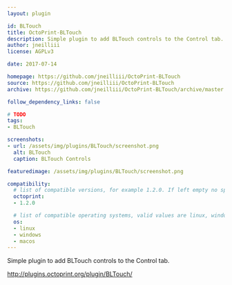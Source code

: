 ```yaml
---
layout: plugin

id: BLTouch
title: OctoPrint-BLTouch
description: Simple plugin to add BLTouch controls to the Control tab.
author: jneilliii
license: AGPLv3

date: 2017-07-14

homepage: https://github.com/jneilliii/OctoPrint-BLTouch
source: https://github.com/jneilliii/OctoPrint-BLTouch
archive: https://github.com/jneilliii/OctoPrint-BLTouch/archive/master.zip

follow_dependency_links: false

# TODO
tags:
- BLTouch

screenshots:
- url: /assets/img/plugins/BLTouch/screenshot.png
  alt: BLTouch
  caption: BLTouch Controls

featuredimage: /assets/img/plugins/BLTouch/screenshot.png

compatibility:
  # list of compatible versions, for example 1.2.0. If left empty no specific version requirement will be assumed
  octoprint:
  - 1.2.0

  # list of compatible operating systems, valid values are linux, windows, macos, leaving empty defaults to all
  os:
  - linux
  - windows
  - macos
---
```


Simple plugin to add BLTouch controls to the Control tab.

http://plugins.octoprint.org/plugin/BLTouch/
